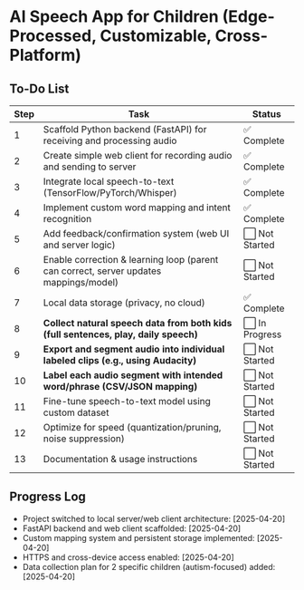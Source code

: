 # AI Speech App for Children (Edge-Processed, Customizable, Cross-Platform)

## To-Do List
| Step | Task                                                                                      | Status      |
|------|-------------------------------------------------------------------------------------------|-------------|
| 1    | Scaffold Python backend (FastAPI) for receiving and processing audio                      | ✅ Complete |
| 2    | Create simple web client for recording audio and sending to server                        | ✅ Complete |
| 3    | Integrate local speech-to-text (TensorFlow/PyTorch/Whisper)                              | ✅ Complete |
| 4    | Implement custom word mapping and intent recognition                                      | ✅ Complete |
| 5    | Add feedback/confirmation system (web UI and server logic)                                | ⬜️ Not Started |
| 6    | Enable correction & learning loop (parent can correct, server updates mappings/model)     | ⬜️ Not Started |
| 7    | Local data storage (privacy, no cloud)                                                    | ✅ Complete |
| 8    | **Collect natural speech data from both kids (full sentences, play, daily speech)**       | ⬜️ In Progress |
| 9    | **Export and segment audio into individual labeled clips (e.g., using Audacity)**         | ⬜️ Not Started |
| 10   | **Label each audio segment with intended word/phrase (CSV/JSON mapping)**                 | ⬜️ Not Started |
| 11   | Fine-tune speech-to-text model using custom dataset                                       | ⬜️ Not Started |
| 12   | Optimize for speed (quantization/pruning, noise suppression)                              | ⬜️ Not Started |
| 13   | Documentation & usage instructions                                                        | ⬜️ Not Started |

## Progress Log
- Project switched to local server/web client architecture: [2025-04-20]
- FastAPI backend and web client scaffolded: [2025-04-20]
- Custom mapping system and persistent storage implemented: [2025-04-20]
- HTTPS and cross-device access enabled: [2025-04-20]
- Data collection plan for 2 specific children (autism-focused) added: [2025-04-20]
